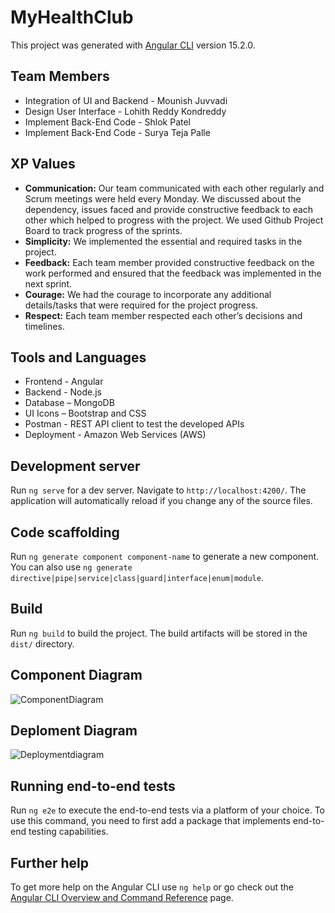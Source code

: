 # MyHealthClub

This project was generated with [Angular CLI](https://github.com/angular/angular-cli) version 15.2.0.

## Team Members
- Integration of UI and Backend	- Mounish Juvvadi
- Design User Interface	        - Lohith Reddy Kondreddy
- Implement Back-End Code	      - Shlok Patel
- Implement Back-End Code	      - Surya Teja Palle


## XP Values
- **Communication:**  Our team communicated with each other regularly and Scrum meetings were held every Monday. We discussed about the dependency, issues faced and provide constructive feedback to each other which helped to progress with the project. We used Github Project Board to track progress of the sprints.
- **Simplicity:** We implemented the essential and required tasks in the project.
- **Feedback:** Each team member provided constructive feedback on the work performed and ensured that the feedback was implemented in the next sprint.
- **Courage:** We had the courage to incorporate any additional details/tasks that were required for the project progress.
- **Respect:** Each team member respected each other’s decisions and timelines.

## Tools and Languages
- Frontend - Angular
- Backend - Node.js
- Database – MongoDB
- UI Icons – Bootstrap and CSS
- Postman - REST API client to test the developed APIs
- Deployment - Amazon Web Services (AWS)

## Development server

Run `ng serve` for a dev server. Navigate to `http://localhost:4200/`. The application will automatically reload if you change any of the source files.

## Code scaffolding

Run `ng generate component component-name` to generate a new component. You can also use `ng generate directive|pipe|service|class|guard|interface|enum|module`.

## Build

Run `ng build` to build the project. The build artifacts will be stored in the `dist/` directory.


## Component Diagram
![ComponentDiagram](https://github.com/gopinathsjsu/team-project-team-mls/assets/116056276/4be62ac7-7599-4618-a6e5-a815a6f422a6)


## Deploment Diagram
![Deploymentdiagram](https://github.com/gopinathsjsu/team-project-team-mls/assets/116056276/31ff9b7e-5035-4de1-be38-046e9ab1e7c4)



## Running end-to-end tests

Run `ng e2e` to execute the end-to-end tests via a platform of your choice. To use this command, you need to first add a package that implements end-to-end testing capabilities.

## Further help

To get more help on the Angular CLI use `ng help` or go check out the [Angular CLI Overview and Command Reference](https://angular.io/cli) page.
